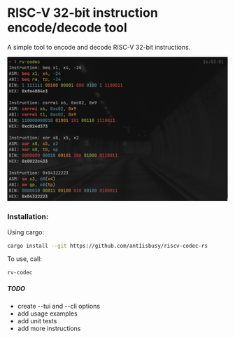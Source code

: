 # RISC-V 32-bit instruction encode/decode tool

A simple tool to encode and decode RISC-V 32-bit instructions.

![alt text](img/preview.png)

### Installation:
Using cargo:
```sh
cargo install --git https://github.com/ant1isbusy/riscv-codec-rs
```
To use, call:
```sh
rv-codec
```

##### TODO
- create --tui and --cli options
- add usage examples
- add unit tests
- add more instructions
